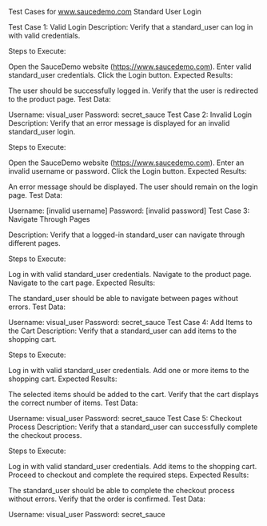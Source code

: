 Test Cases for www.saucedemo.com Standard User Login

Test Case 1: Valid Login Description: Verify that a standard_user can log in with valid credentials.

Steps to Execute:

Open the SauceDemo website (https://www.saucedemo.com).
Enter valid standard_user credentials.
Click the Login button.
Expected Results:

The user should be successfully logged in.
Verify that the user is redirected to the product page.
Test Data:

Username: visual_user
Password: secret_sauce
Test Case 2: Invalid Login Description: Verify that an error message is displayed for an invalid standard_user login.

Steps to Execute:

Open the SauceDemo website (https://www.saucedemo.com).
Enter an invalid username or password.
Click the Login button.
Expected Results:

An error message should be displayed.
The user should remain on the login page.
Test Data:

Username: [invalid username]
Password: [invalid password]
Test Case 3: Navigate Through Pages

Description: Verify that a logged-in standard_user can navigate through different pages.

Steps to Execute:

Log in with valid standard_user credentials.
Navigate to the product page.
Navigate to the cart page.
Expected Results:

The standard_user should be able to navigate between pages without errors.
Test Data:

Username: visual_user
Password: secret_sauce
Test Case 4: Add Items to the Cart Description: Verify that a standard_user can add items to the shopping cart.

Steps to Execute:

Log in with valid standard_user credentials.
Add one or more items to the shopping cart.
Expected Results:

The selected items should be added to the cart.
Verify that the cart displays the correct number of items.
Test Data:

Username: visual_user
Password: secret_sauce
Test Case 5: Checkout Process Description: Verify that a standard_user can successfully complete the checkout process.

Steps to Execute:

Log in with valid standard_user credentials.
Add items to the shopping cart.
Proceed to checkout and complete the required steps.
Expected Results:

The standard_user should be able to complete the checkout process without errors.
Verify that the order is confirmed.
Test Data:

Username: visual_user
Password: secret_sauce
